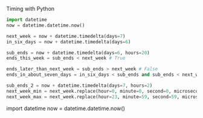 Timing with Python

```python
import datetime
now = datetime.datetime.now()
```

```python
next_week = now + datetime.timedelta(days=7)
in_six_days = now + datetime.timedelta(days=6)
```


```python
sub_ends = now + datetime.timedelta(days=6, hours=20)
ends_this_week = sub_ends < next_week # True
```

```python
ends_later_than_next_week = sub_ends > next_week # False
ends_in_about_seven_days = in_six_days < sub_ends and sub_ends < next_week
```


```python
sub_ends_2 = now + datetime.timedelta(days=7, hours=2)
next_week_min = next_week.replace(hour=0, minute=0, second=0, microsecond=0)
next_week_max = next_week.replace(hour=23, minute=59, second=59, microsecond=59)
```

import datetime
now = datetime.datetime.now()